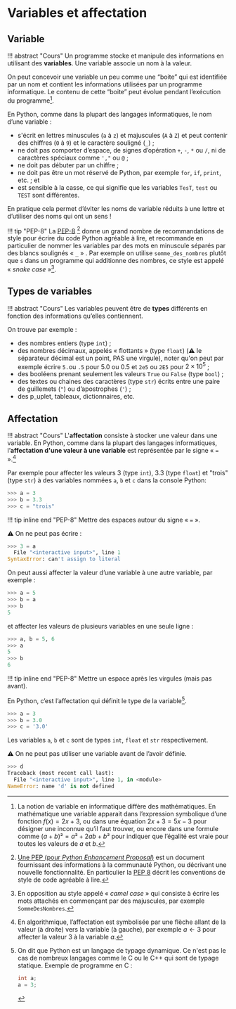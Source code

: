 # Variables et affectation

## Variable

!!! abstract "Cours" 
    Un programme stocke et manipule des informations en utilisant des **variables**. Une variable associe un nom à la valeur.

On peut concevoir une variable un peu comme une “boite” qui est identifiée par un nom et contient les informations utilisées par un programme informatique. Le contenu de cette “boite” peut évolue pendant l’exécution du programme[^1].

En Python, comme dans la plupart des langages informatiques, le nom d’une variable :

- s'écrit en lettres minuscules (```a``` à ```z```) et majuscules (```A``` à ```Z```) et peut contenir des chiffres (```0``` à ```9```) et le caractère souligné (```_```) ;
- ne doit pas comporter d’espace, de signes d’opération ```+```, ```-```, ```*``` ou ```/```, ni de caractères spéciaux comme ```',"``` ou ```@``` ;
- ne doit pas débuter par un chiffre ;
- ne doit pas être un mot réservé de Python, par exemple ```for```, ```if```, ```print```, etc. ; et
- est sensible à la casse, ce qui signifie que les variables ```TesT```, ```test``` ou ```TEST``` sont différentes.

En pratique cela permet d’éviter les noms de variable réduits à une lettre et d’utiliser des noms qui ont un sens ! 

!!! tip "PEP-8" 
    La [PEP-8](https://peps.python.org/pep-0008/) [^2] donne un grand nombre de recommandations de style pour écrire du code Python agréable à lire, et recommande en particulier de nommer les variables par des mots en minuscule séparés par des blancs soulignés  « ```_``` » . Par exemple on utilise `somme_des_nombres` plutôt que `s` dans un programme qui additionne des nombres, ce style est appelé  « *snake case* »[^3].

[^1]:
    La notion de variable en informatique diffère des mathématiques. En mathématique une variable apparait dans l’expression symbolique d’une fonction $f(x)=2x+3$, ou dans une équation $2x+3=5x-3$ pour désigner une inconnue qu’il faut trouver, ou encore dans  une formule comme $(a+b)² =a²+2ab+b²$ pour indiquer que l’égalité est vraie pour toutes les valeurs de $a$ et $b$.

[^2]:
    [Une PEP (pour *Python Enhancement Proposal*)](https://www.python.org/dev/peps/#introduction) est un document fournissant des informations à la communauté Python, ou décrivant une nouvelle fonctionnalité. En particulier la [PEP 8](https://peps.python.org/pep-0008/) décrit les conventions de style de code agréable à lire.

[^3]: 
    En opposition au style appelé « *camel case* » qui consiste à écrire les mots attachés en commençant par des majuscules, par exemple ```SommeDesNombres```.

## Types de variables

!!! abstract "Cours" 
    Les variables peuvent être de **types** différents en fonction des informations qu’elles contiennent.

On trouve par exemple :

- des nombres entiers (type ```int```) ;
- des nombres décimaux, appelés « flottants » (type ```float```)  (:warning: le séparateur décimal est un point, PAS une virgule), noter qu'on peut par exemple écrire `5.`ou `.5` pour 5.0 ou 0.5 et `2e5` ou `2E5` pour $2 \times 10^5$ ;
- des booléens prenant seulement les valeurs `True` ou `False` (type ```bool```) ;
- des textes ou chaines des caractères (type ```str```) écrits entre une paire de guillemets (```"```) ou d’apostrophes (```'```) ;
- des p_uplet, tableaux, dictionnaires, etc. 

##	Affectation

!!! abstract "Cours" 
    L'**affectation** consiste à stocker une valeur dans une variable. En Python, comme dans la plupart des langages informatiques, l’**affectation d'une valeur à une variable** est représentée par le signe « `=` ».[^4]

[^4]: En algorithmique, l’affectation est symbolisée par une flèche allant de la valeur (à droite) vers la variable (à gauche), par exemple $a←3$ pour affecter  la valeur $3$ à la variable $a$.

Par exemple pour affecter les valeurs 3 (type `int`), 3.3 (type `float`) et "trois" (type `str`) à des variables nommées `a`, `b` et `c` dans la console Python:
``` python 
>>> a = 3
>>> b = 3.3
>>> c = "trois"
```

!!! tip inline end "PEP-8" 
    Mettre des espaces autour du signe « `=` ».

:warning: On ne peut pas écrire :
``` python 
>>> 3 = a
  File "<interactive input>", line 1
SyntaxError: can't assign to literal
```

On peut aussi affecter la valeur d’une variable à une autre variable, par exemple :
``` python 
>>> a = 5
>>> b = a
>>> b
5
```
et affecter les valeurs de plusieurs variables en une seule ligne :
``` python 
>>> a, b = 5, 6
>>> a
5
>>> b
6
```
!!! tip inline end "PEP-8" 
    Mettre un espace après les virgules (mais pas avant).

En Python, c’est l’affectation qui définit le type de la variable[^5].

[^5]: 
    On dit que Python est un langage de typage dynamique. Ce n'est pas le cas de nombreux langages comme le C  ou le C++ qui sont de typage statique. 
    Exemple de programme en C :  
    ```C
    int a;
    a = 3; 
    ```


``` python 
>>> a = 3
>>> b = 3.0
>>> c = '3.0'
```
Les variables ```a```, ```b``` et ```c``` sont de types ```int```, ```float``` et ```str``` respectivement. 

:warning: On ne peut pas utiliser une variable avant de l’avoir définie.
``` python 
>>> d
Traceback (most recent call last):
  File "<interactive input>", line 1, in <module>
NameError: name 'd' is not defined
```
